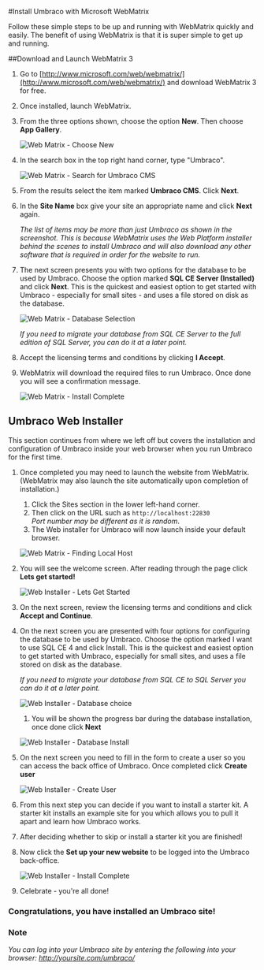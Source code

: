 #Install Umbraco with Microsoft WebMatrix

Follow these simple steps to be up and running with WebMatrix quickly and easily. The benefit of using WebMatrix is that it is super simple to get up and running.

##Download and Launch WebMatrix 3

1. Go to [http://www.microsoft.com/web/webmatrix/](http://www.microsoft.com/web/webmatrix/) and download WebMatrix 3 for free.

1. Once installed, launch WebMatrix.

1. From the three options shown, choose the option **New**. Then choose **App Gallery**.

	![Web Matrix - Choose New](images/WebMatrix/webmatrix3-start.png?raw=true)

1. In the search box in the top right hand corner, type "Umbraco".

	![Web Matrix - Search for Umbraco CMS](images/WebMatrix/webmatrix-search.png?raw=true)

1. From the results select the item marked **Umbraco CMS**. Click **Next**.

1. In the **Site Name** box give your site an appropriate name and click **Next** again.

	*The list of items may be more than just Umbraco as shown in the screenshot. This is because WebMatrix uses the Web Platform installer behind the scenes to install Umbraco and will also download any other software that is required in order for the website to run.*

1. The next screen presents you with two options for the database to be used by Umbraco. Choose the option marked **SQL CE Server (Installed)** and click **Next**. This is the quickest and easiest option to get started with Umbraco - especially for small sites - and uses a file stored on disk as the database.
	
	![Web Matrix - Database Selection](images/WebMatrix/webmatrix3-database.png?raw=true)
	
	*If you need to migrate your database from SQL CE Server to the full edition of SQL Server, you can do it at a later point.*
	
1. Accept the licensing terms and conditions by clicking **I Accept**.
	
1. WebMatrix will download the required files to run Umbraco. Once done you will see a confirmation message.

	![Web Matrix - Install Complete](images/WebMatrix/webmatrix3-install-complete.png?raw=true)

## Umbraco Web Installer
This section continues from where we left off but covers the installation and configuration of Umbraco inside your web browser when you run Umbraco for the first time.
	
1. Once completed you may need to launch the website from WebMatrix. (WebMatrix may also launch the site automatically upon completion of installation.)
	1. Click the Sites section in the lower left-hand corner.
	1. Then click on the URL such as `http://localhost:22830`<br/>*Port number may be different as it is random*.
	1. The Web installer for Umbraco will now launch inside your default browser.

	![Web Matrix - Finding Local Host](images/WebMatrix/webmatrix3-localhost.png?raw=true)
	
1. You will see the welcome screen. After reading through the page click **Lets get started!**

	![Web Installer - Lets Get Started](images/WebMatrix/web-start.png?raw=true)
	
1. On the next screen, review the licensing terms and conditions and click **Accept and Continue**.
	
1. On the next screen you are presented with four options for configuring the database to be used by Umbraco. Choose the option marked I want to use SQL CE 4 and click Install. This is the quickest and easiest option to get started with Umbraco, especially for small sites, and uses a file stored on disk as the database.

	*If you need to migrate your database from SQL CE to SQL Server you can do it at a later point.*
	
	![Web Installer - Database choice](images/WebMatrix/web-db-CE.png?raw=true)

	1. You will be shown the progress bar during the database installation, once done click **Next**

	![Web Installer - Database Install](images/WebMatrix/web-db-install.png?raw=true)
	
1. On the next screen you need to fill in the form to create a user so you can access the back office of Umbraco. Once completed click **Create user**

	![Web Installer - Create User](images/WebMatrix/web-user.png?raw=true)
	
1.  From this next step you can decide if you want to install a starter kit. A starter kit installs an example site for you which allows you to pull it apart and learn how Umbraco works.

1. After deciding whether to skip or install a starter kit you are finished!
	
1. Now click the **Set up your new website** to be logged into the Umbraco back-office.

	![Web Installer - Install Complete](images/WebMatrix/web-finish.png?raw=true)
	
1. Celebrate - you're all done! 

### Congratulations, you have installed an Umbraco site!

### Note
*You can log into your Umbraco site by entering the following into your browser: http://yoursite.com/umbraco/*